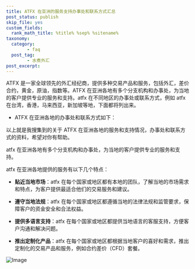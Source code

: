 ```yaml
---
title: ATFX 在亚洲的服务支持办事处和联系方式汇总
post_status: publish
skip_file: yes
custom_fields:
  rank_math_title: %title% %sep% %sitename%
taxonomy:
  category:
        - faq
  post_tag:
        - 水煮外汇
post_excerpt: 
---
```

ATFX 是一家全球领先的外汇经纪商，提供多种交易产品和服务，包括外汇，差价合约，黄金，原油，指数等。ATFX 在亚洲各地有多个分支机构和办事处，为当地的客户提供专业的服务和支持。atfx 在不同地区的办事处或联系方式，例如 atfx 在台湾，香港，马来西亚，新加坡等地，下面都将列出来。

* ATFX 在亚洲各地的办事处和联系方式如下：

以上就是我搜集到的关于 ATFX 在亚洲各地的服务和支持情况，办事处和联系方式的资料，希望对你有帮助。

atfx 在亚洲各地有多个分支机构和办事处，为当地的客户提供专业的服务和支持。

atfx 在亚洲各地提供的服务有以下几个特点：

* **贴近当地市场**：atfx 在每个国家或地区都有本地的团队，了解当地的市场需求和特点，为客户提供最适合他们的交易服务和建议。

* **遵守当地法规**：atfx 在每个国家或地区都遵循当地的法律法规和监管要求，保障客户的资金安全和合法权益。

* **提供多语言支持**：atfx 在每个国家或地区都提供当地语言的客服支持，方便客户沟通和解决问题。

* **推出定制化产品**：atfx 在每个国家或地区都根据当地客户的喜好和需求，推出定制化的交易产品和服务，例如合约差价（CFD）套餐。

![Image](https://cdn.fendou.la/tuoss/ATFX.svg)